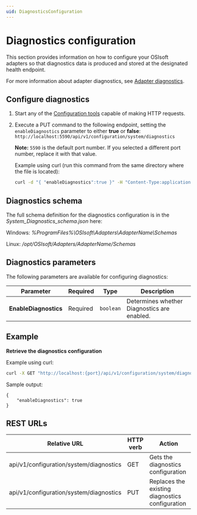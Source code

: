 ```yaml
---
uid: DiagnosticsConfiguration
---
```


# Diagnostics configuration

This section provides information on how to configure your OSIsoft adapters so that diagnostics data is produced and stored at the designated health endpoint.

For more information about adapter diagnostics, see [Adapter diagnostics](xref:AdapterDiagnostics).

## Configure diagnostics

1. Start any of the [Configuration tools](xref:ConfigurationTools) capable of making HTTP requests.
2. Execute a PUT command to the following endpoint, setting the `enableDiagnostics` parameter to either **true** or **false**: `http://localhost:5590/api/v1/configuration/system/diagnostics`

   **Note:** `5590` is the default port number. If you selected a different port number, replace it with that value.

   Example using curl (run this command from the same directory where the file is located):

   ```bash
   curl -d "{ "enableDiagnostics":true }" -H "Content-Type:application/json" -X PUT "http://localhost:5590/api/v1/configuration/system/diagnostics"
   ```

## Diagnostics schema

The full schema definition for the diagnostics configuration is in the *System_Diagnostics_schema.json* here:

Windows: *%ProgramFiles%\OSIsoft\Adapters\AdapterName\Schemas*

Linux: */opt/OSIsoft/Adapters/AdapterName/Schemas*

## Diagnostics parameters

The following parameters are available for configuring diagnostics:

| Parameter             | Required | Type    | Description |
| ---------             | -------- | ------- | ----------- |
| **EnableDiagnostics** | Required | `boolean` | Determines whether Diagnostics are enabled. |

## Example

**Retrieve the diagnostics configuration**

Example using curl:

```bash
curl -X GET "http://localhost:{port}/api/v1/configuration/system/diagnostics"
```

Sample output:

```
{
    "enableDiagnostics": true
}
```

## REST URLs

| Relative URL                            | HTTP verb | Action                                          |
| --------------------------------------- | --------- | ----------------------------------------------- |
| api/v1/configuration/system/diagnostics | GET       | Gets the diagnostics configuration              |
| api/v1/configuration/system/diagnostics | PUT       | Replaces the existing diagnostics configuration |
